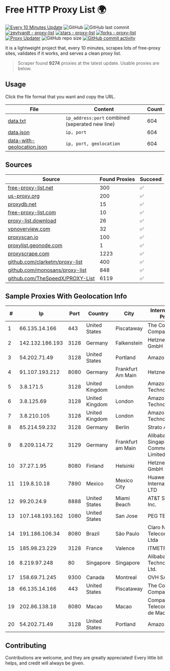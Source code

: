 
# Free HTTP Proxy List 🌍

[![Every 10 Minutes Update](https://github.com/mertguvencli/http-proxy-list/actions/workflows/main.yml/badge.svg?branch=main)](https://github.com/mertguvencli/http-proxy-list/actions/workflows/main.yml)
![GitHub](https://img.shields.io/github/license/mertguvencli/http-proxy-list)
![GitHub last commit](https://img.shields.io/github/last-commit/mertguvencli/http-proxy-list)
[![zevtyardt - proxy-list](https://img.shields.io/static/v1?label=zevtyardt&message=proxy-list&color=blue&logo=github)](https://github.com/zevtyardt/proxy-list "Go to GitHub repo")
[![stars - proxy-list](https://img.shields.io/github/stars/zevtyardt/proxy-list?style=social)](https://github.com/zevtyardt/proxy-list)
[![forks - proxy-list](https://img.shields.io/github/forks/zevtyardt/proxy-list?style=social)](https://github.com/zevtyardt/proxy-list)
[![Proxy Updater](https://github.com/zevtyardt/proxy-list/workflows/Proxy%20Updater/badge.svg)](https://github.com/zevtyardt/proxy-list/actions?query=workflow:"Proxy+Updater")
![GitHub repo size](https://img.shields.io/github/repo-size/zevtyardt/proxy-list)
[![GitHub commit activity](https://img.shields.io/github/commit-activity/m/zevtyardt/proxy-list?logo=commits)](https://github.com/zevtyardt/proxy-list/commits/main)

It is a lightweight project that, every 10 minutes, scrapes lots of free-proxy sites, validates if it works, and serves a clean proxy list.

> Scraper found **9274** proxies at the latest update. Usable proxies are below.

## Usage

Click the file format that you want and copy the URL.

|File|Content|Count|
|----|-------|-----|
|[data.txt](https://raw.githubusercontent.com/mertguvencli/http-proxy-list/main/proxy-list/data.txt)|`ip_address:port` combined (seperated new line)|604|
|[data.json](https://raw.githubusercontent.com/mertguvencli/http-proxy-list/main/proxy-list/data.json)|`ip, port`|604|
|[data-with-geolocation.json](https://raw.githubusercontent.com/mertguvencli/http-proxy-list/main/proxy-list/data-with-geolocation.json)|`ip, port, geolocation`|604|

## Sources

|Source|Found Proxies|Succeed|
|------|-------------|-------|
|[free-proxy-list.net](https://free-proxy-list.net)|300|✅|
|[us-proxy.org](https://www.us-proxy.org)|200|✅|
|[proxydb.net](http://proxydb.net)|15|✅|
|[free-proxy-list.com](https://free-proxy-list.com/?page=&port=&type%5B%5D=http&type%5B%5D=https&up_time=0&search=Search)|10|✅|
|[proxy-list.download](https://www.proxy-list.download/HTTP)|26|✅|
|[vpnoverview.com](https://vpnoverview.com/privacy/anonymous-browsing/free-proxy-servers)|32|✅|
|[proxyscan.io](https://www.proxyscan.io)|100|✅|
|[proxylist.geonode.com](https://proxylist.geonode.com/api/proxy-list?limit=300&page=1&sort_by=lastChecked&sort_type=desc&protocols=http,https)|1|✅|
|[proxyscrape.com](https://api.proxyscrape.com/v2/?request=displayproxies&protocol=http&timeout=10000&country=all&ssl=all&anonymity=all)|1223|✅|
|[github.com/clarketm/proxy-list](https://raw.githubusercontent.com/clarketm/proxy-list/master/proxy-list-raw.txt)|400|✅|
|[github.com/monosans/proxy-list](https://raw.githubusercontent.com/monosans/proxy-list/main/proxies/http.txt)|848|✅|
|[github.com/TheSpeedX/PROXY-List](https://raw.githubusercontent.com/TheSpeedX/PROXY-List/master/http.txt)|6119|✅|


## Sample Proxies With Geolocation Info

|#|Ip|Port|Country|City|Internet Service Provider|
|-|--|----|-------|----|-------------------------|
|1|66.135.14.166|443|United States|Piscataway|The Constant Company, LLC|
|2|142.132.186.193|3128|Germany|Falkenstein|Hetzner Online GmbH|
|3|54.202.71.49|3128|United States|Portland|Amazon.com, Inc.|
|4|91.107.193.212|8080|Germany|Frankfurt Am Main|Hetzner Online AG|
|5|3.8.171.5|3128|United Kingdom|London|Amazon Technologies Inc.|
|6|3.8.125.69|3128|United Kingdom|London|Amazon Technologies Inc.|
|7|3.8.210.105|3128|United Kingdom|London|Amazon Technologies Inc.|
|8|85.214.59.232|3128|Germany|Berlin|Strato AG|
|9|8.209.114.72|3129|Germany|Frankfurt am Main|Alibaba.com Singapore E-Commerce Private Limited|
|10|37.27.1.95|8080|Finland|Helsinki|Hetzner Online GmbH|
|11|119.8.10.18|7890|Mexico|Mexico City|Huawei International Pte. LTD|
|12|99.20.24.9|8888|United States|Miami Beach|AT&T Services, Inc.|
|13|107.148.193.162|1080|United States|San Jose|PEG TECH INC|
|14|191.186.106.34|8080|Brazil|São Paulo|Claro NXT Telecomunicacoes Ltda|
|15|185.98.23.229|3128|France|Valence|ITMETRIX|
|16|8.219.97.248|80|Singapore|Singapore|Alibaba (US) Technology Co., Ltd.|
|17|158.69.71.245|9300|Canada|Montreal|OVH SAS|
|18|66.135.14.166|443|United States|Piscataway|The Constant Company, LLC|
|19|202.86.138.18|8080|Macao|Macao|Companhia de Telecomunicacoes de Macau|
|20|54.202.71.49|3128|United States|Portland|Amazon.com, Inc.|



## Contributing

Contributions are welcome, and they are greatly appreciated! Every
little bit helps, and credit will always be given.

